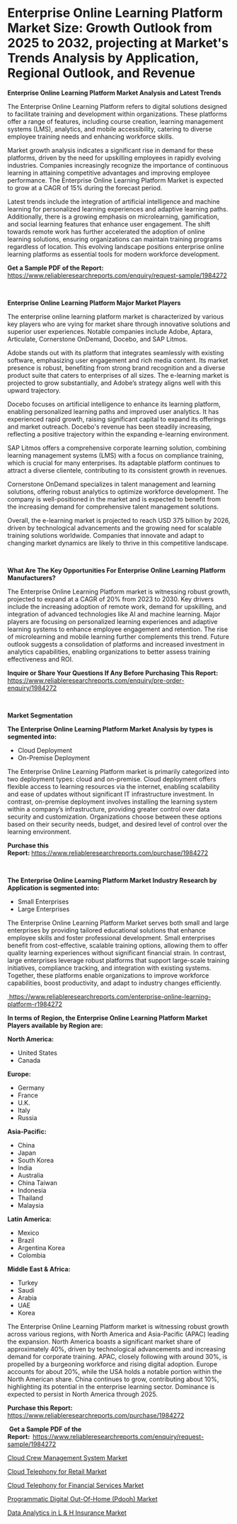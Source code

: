 <p><h1>Enterprise Online Learning Platform Market Size: Growth Outlook from 2025 to 2032, projecting at Market's Trends Analysis by Application, Regional Outlook, and Revenue</h1></p><p><strong>Enterprise Online Learning Platform Market Analysis and Latest Trends</strong></p>
<p><p>The Enterprise Online Learning Platform refers to digital solutions designed to facilitate training and development within organizations. These platforms offer a range of features, including course creation, learning management systems (LMS), analytics, and mobile accessibility, catering to diverse employee training needs and enhancing workforce skills. </p><p>Market growth analysis indicates a significant rise in demand for these platforms, driven by the need for upskilling employees in rapidly evolving industries. Companies increasingly recognize the importance of continuous learning in attaining competitive advantages and improving employee performance. The Enterprise Online Learning Platform Market is expected to grow at a CAGR of 15% during the forecast period. </p><p>Latest trends include the integration of artificial intelligence and machine learning for personalized learning experiences and adaptive learning paths. Additionally, there is a growing emphasis on microlearning, gamification, and social learning features that enhance user engagement. The shift towards remote work has further accelerated the adoption of online learning solutions, ensuring organizations can maintain training programs regardless of location. This evolving landscape positions enterprise online learning platforms as essential tools for modern workforce development.</p></p>
<p><strong>Get a Sample PDF of the Report:&nbsp;</strong> <a href="https://www.reliableresearchreports.com/enquiry/request-sample/1984272?utm_campaign=2981&utm_medium=2&utm_source=Github&utm_content=ia&utm_term=11032025&utm_id=enterprise-online-learning-platform">https://www.reliableresearchreports.com/enquiry/request-sample/1984272</a></p>
<p>&nbsp;</p>
<p><strong>Enterprise Online Learning Platform Major Market Players</strong></p>
<p><p>The enterprise online learning platform market is characterized by various key players who are vying for market share through innovative solutions and superior user experiences. Notable companies include Adobe, Aptara, Articulate, Cornerstone OnDemand, Docebo, and SAP Litmos. </p><p>Adobe stands out with its platform that integrates seamlessly with existing software, emphasizing user engagement and rich media content. Its market presence is robust, benefiting from strong brand recognition and a diverse product suite that caters to enterprises of all sizes. The e-learning market is projected to grow substantially, and Adobe’s strategy aligns well with this upward trajectory.</p><p>Docebo focuses on artificial intelligence to enhance its learning platform, enabling personalized learning paths and improved user analytics. It has experienced rapid growth, raising significant capital to expand its offerings and market outreach. Docebo's revenue has been steadily increasing, reflecting a positive trajectory within the expanding e-learning environment.</p><p>SAP Litmos offers a comprehensive corporate learning solution, combining learning management systems (LMS) with a focus on compliance training, which is crucial for many enterprises. Its adaptable platform continues to attract a diverse clientele, contributing to its consistent growth in revenues.</p><p>Cornerstone OnDemand specializes in talent management and learning solutions, offering robust analytics to optimize workforce development. The company is well-positioned in the market and is expected to benefit from the increasing demand for comprehensive talent management solutions.</p><p>Overall, the e-learning market is projected to reach USD 375 billion by 2026, driven by technological advancements and the growing need for scalable training solutions worldwide. Companies that innovate and adapt to changing market dynamics are likely to thrive in this competitive landscape.</p></p>
<p>&nbsp;</p>
<p><strong>What Are The Key Opportunities For Enterprise Online Learning Platform Manufacturers?</strong></p>
<p><p>The Enterprise Online Learning Platform market is witnessing robust growth, projected to expand at a CAGR of 20% from 2023 to 2030. Key drivers include the increasing adoption of remote work, demand for upskilling, and integration of advanced technologies like AI and machine learning. Major players are focusing on personalized learning experiences and adaptive learning systems to enhance employee engagement and retention. The rise of microlearning and mobile learning further complements this trend. Future outlook suggests a consolidation of platforms and increased investment in analytics capabilities, enabling organizations to better assess training effectiveness and ROI.</p></p>
<p><strong>Inquire or Share Your Questions If Any Before Purchasing This Report:</strong> <a href="https://www.reliableresearchreports.com/enquiry/pre-order-enquiry/1984272?utm_campaign=2981&utm_medium=2&utm_source=Github&utm_content=ia&utm_term=11032025&utm_id=enterprise-online-learning-platform">https://www.reliableresearchreports.com/enquiry/pre-order-enquiry/1984272</a></p>
<p>&nbsp;</p>
<p><strong>Market Segmentation</strong></p>
<p><strong>The Enterprise Online Learning Platform Market Analysis by types is segmented into:</strong></p>
<p><ul><li>Cloud Deployment</li><li>On-Premise Deployment</li></ul></p>
<p><p>The Enterprise Online Learning Platform market is primarily categorized into two deployment types: cloud and on-premise. Cloud deployment offers flexible access to learning resources via the internet, enabling scalability and ease of updates without significant IT infrastructure investment. In contrast, on-premise deployment involves installing the learning system within a company’s infrastructure, providing greater control over data security and customization. Organizations choose between these options based on their security needs, budget, and desired level of control over the learning environment.</p></p>
<p><strong>Purchase this Report:&nbsp;</strong><a href="https://www.reliableresearchreports.com/purchase/1984272?utm_campaign=2981&utm_medium=2&utm_source=Github&utm_content=ia&utm_term=11032025&utm_id=enterprise-online-learning-platform">https://www.reliableresearchreports.com/purchase/1984272</a></p>
<p>&nbsp;</p>
<p><strong>The Enterprise Online Learning Platform Market Industry Research by Application is segmented into:</strong></p>
<p><ul><li>Small Enterprises</li><li>Large Enterprises</li></ul></p>
<p><p>The Enterprise Online Learning Platform Market serves both small and large enterprises by providing tailored educational solutions that enhance employee skills and foster professional development. Small enterprises benefit from cost-effective, scalable training options, allowing them to offer quality learning experiences without significant financial strain. In contrast, large enterprises leverage robust platforms that support large-scale training initiatives, compliance tracking, and integration with existing systems. Together, these platforms enable organizations to improve workforce capabilities, boost productivity, and adapt to industry changes efficiently.</p></p>
<p><a href="https://www.reliableresearchreports.com/enterprise-online-learning-platform-r1984272?utm_campaign=2981&utm_medium=2&utm_source=Github&utm_content=ia&utm_term=11032025&utm_id=enterprise-online-learning-platform">&nbsp;https://www.reliableresearchreports.com/enterprise-online-learning-platform-r1984272</a></p>
<p><strong>In terms of Region, the Enterprise Online Learning Platform Market Players available by Region are:</strong></p>
<p>
    <p> <strong> North America: </strong>
        <ul>
            <li>United States</li>
            <li>Canada</li>
        </ul>
        </p> 
    <p> <strong> Europe: </strong>
        <ul>
            <li>Germany</li>
            <li>France</li>
            <li>U.K.</li>
            <li>Italy</li>
            <li>Russia</li>
        </ul>
        </p> 
    <p> <strong> Asia-Pacific: </strong>
        <ul>
            <li>China</li>
            <li>Japan</li>
            <li>South Korea</li>
            <li>India</li>
            <li>Australia</li>
            <li>China Taiwan</li>
            <li>Indonesia</li>
            <li>Thailand</li>
            <li>Malaysia</li>
        </ul>
        </p> 
    <p> <strong> Latin America: </strong>
        <ul>
            <li>Mexico</li>
            <li>Brazil</li>
            <li>Argentina Korea</li>
            <li>Colombia</li>
        </ul>
        </p> 
    <p> <strong> Middle East & Africa: </strong>
        <ul>
            <li>Turkey</li>
            <li>Saudi</li>
            <li>Arabia</li>
            <li>UAE</li>
            <li>Korea</li>
        </ul>
    </p>
    </p>
<p><p>The Enterprise Online Learning Platform market is witnessing robust growth across various regions, with North America and Asia-Pacific (APAC) leading the expansion. North America boasts a significant market share of approximately 40%, driven by technological advancements and increasing demand for corporate training. APAC, closely following with around 30%, is propelled by a burgeoning workforce and rising digital adoption. Europe accounts for about 20%, while the USA holds a notable portion within the North American share. China continues to grow, contributing about 10%, highlighting its potential in the enterprise learning sector. Dominance is expected to persist in North America through 2025.</p></p>
<p><strong>Purchase this Report: </strong><a href="https://www.reliableresearchreports.com/purchase/1984272?utm_campaign=2981&utm_medium=2&utm_source=Github&utm_content=ia&utm_term=11032025&utm_id=enterprise-online-learning-platform">https://www.reliableresearchreports.com/purchase/1984272</a></p>
<p>&nbsp;<strong>Get a Sample PDF of the Report:&nbsp;&nbsp;</strong><a href="https://www.reliableresearchreports.com/enquiry/request-sample/1984272?utm_campaign=2981&utm_medium=2&utm_source=Github&utm_content=ia&utm_term=11032025&utm_id=enterprise-online-learning-platform">https://www.reliableresearchreports.com/enquiry/request-sample/1984272</a></p>
<p><strong></strong></p>
<p><p><a href="https://github.com/stunzkocotpv/Market-Research-Report-List-1/blob/main/cloud-crew-management-system-market.md?utm_campaign=2981&utm_medium=2&utm_source=Github&utm_content=ia&utm_term=11032025&utm_id=enterprise-online-learning-platform">Cloud Crew Management System Market</a></p><p><a href="https://github.com/snapetylerho/Market-Research-Report-List-1/blob/main/cloud-telephony-for-retail-market.md?utm_campaign=2981&utm_medium=2&utm_source=Github&utm_content=ia&utm_term=11032025&utm_id=enterprise-online-learning-platform">Cloud Telephony for Retail Market</a></p><p><a href="https://github.com/sulvantomppa/Market-Research-Report-List-1/blob/main/cloud-telephony-for-financial-services-market.md?utm_campaign=2981&utm_medium=2&utm_source=Github&utm_content=ia&utm_term=11032025&utm_id=enterprise-online-learning-platform">Cloud Telephony for Financial Services Market</a></p><p><a href="https://github.com/iwanesucices/Market-Research-Report-List-1/blob/main/programmatic-digital-out-of-home-pdooh-market.md?utm_campaign=2981&utm_medium=2&utm_source=Github&utm_content=ia&utm_term=11032025&utm_id=enterprise-online-learning-platform">Programmatic Digital Out-Of-Home (Pdooh) Market</a></p><p><a href="https://github.com/trenkkwasek84/Market-Research-Report-List-1/blob/main/data-analytics-in-l-h-insurance-market.md?utm_campaign=2981&utm_medium=2&utm_source=Github&utm_content=ia&utm_term=11032025&utm_id=enterprise-online-learning-platform">Data Analytics in L & H Insurance Market</a></p></p>
